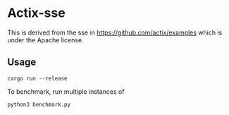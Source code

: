 # Actix-sse

This is derived from the sse in https://github.com/actix/examples which is under the Apache license.

## Usage

```
cargo run --release
```

To benchmark, run multiple instances of

```
python3 benchmark.py
```

